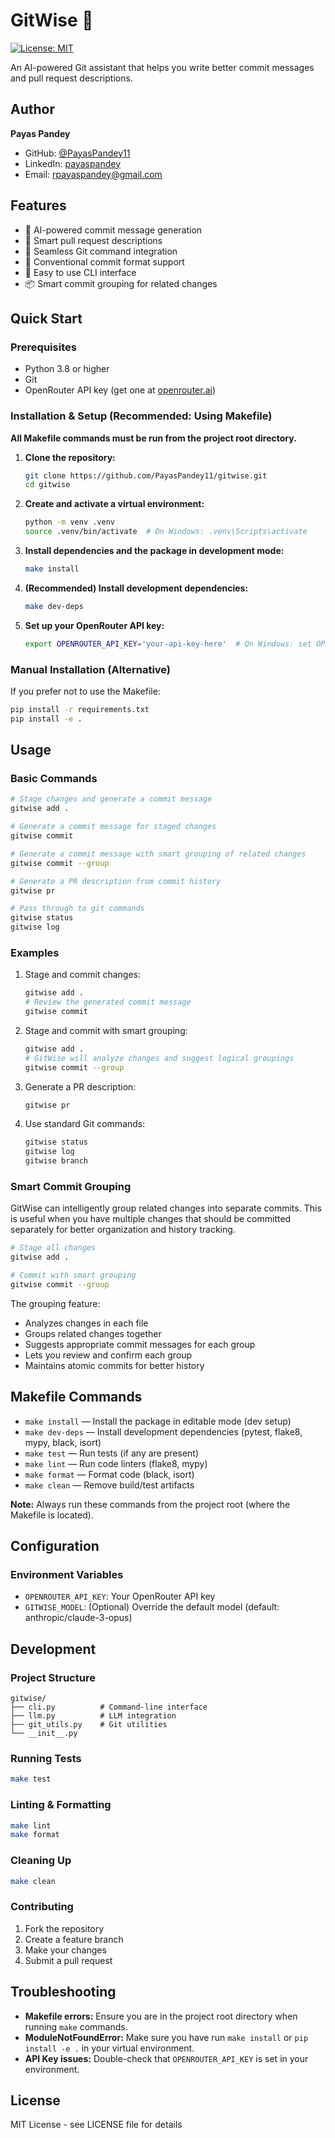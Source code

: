 # GitWise 🤖

[![License: MIT](https://img.shields.io/badge/License-MIT-yellow.svg)](https://opensource.org/licenses/MIT)

An AI-powered Git assistant that helps you write better commit messages and pull request descriptions.

## Author

**Payas Pandey**  
- GitHub: [@PayasPandey11](https://github.com/PayasPandey11)
- LinkedIn: [payaspandey](https://www.linkedin.com/in/payaspandey/)
- Email: rpayaspandey@gmail.com

## Features

- 🤖 AI-powered commit message generation
- 📝 Smart pull request descriptions
- 🔄 Seamless Git command integration
- 🎯 Conventional commit format support
- 🚀 Easy to use CLI interface
- 📦 Smart commit grouping for related changes

## Quick Start

### Prerequisites

- Python 3.8 or higher
- Git
- OpenRouter API key (get one at [openrouter.ai](https://openrouter.ai))

### Installation & Setup (Recommended: Using Makefile)

**All Makefile commands must be run from the project root directory.**

1. **Clone the repository:**
   ```bash
   git clone https://github.com/PayasPandey11/gitwise.git
   cd gitwise
   ```

2. **Create and activate a virtual environment:**
   ```bash
   python -m venv .venv
   source .venv/bin/activate  # On Windows: .venv\Scripts\activate
   ```

3. **Install dependencies and the package in development mode:**
   ```bash
   make install
   ```

4. **(Recommended) Install development dependencies:**
   ```bash
   make dev-deps
   ```

5. **Set up your OpenRouter API key:**
   ```bash
   export OPENROUTER_API_KEY='your-api-key-here'  # On Windows: set OPENROUTER_API_KEY=your-api-key-here
   ```

### Manual Installation (Alternative)

If you prefer not to use the Makefile:

```bash
pip install -r requirements.txt
pip install -e .
```

## Usage

### Basic Commands

```bash
# Stage changes and generate a commit message
gitwise add .

# Generate a commit message for staged changes
gitwise commit

# Generate a commit message with smart grouping of related changes
gitwise commit --group

# Generate a PR description from commit history
gitwise pr

# Pass through to git commands
gitwise status
gitwise log
```

### Examples

1. Stage and commit changes:
   ```bash
   gitwise add .
   # Review the generated commit message
   gitwise commit
   ```

2. Stage and commit with smart grouping:
   ```bash
   gitwise add .
   # GitWise will analyze changes and suggest logical groupings
   gitwise commit --group
   ```

3. Generate a PR description:
   ```bash
   gitwise pr
   ```

4. Use standard Git commands:
   ```bash
   gitwise status
   gitwise log
   gitwise branch
   ```

### Smart Commit Grouping

GitWise can intelligently group related changes into separate commits. This is useful when you have multiple changes that should be committed separately for better organization and history tracking.

```bash
# Stage all changes
gitwise add .

# Commit with smart grouping
gitwise commit --group
```

The grouping feature:
- Analyzes changes in each file
- Groups related changes together
- Suggests appropriate commit messages for each group
- Lets you review and confirm each group
- Maintains atomic commits for better history

## Makefile Commands

- `make install` — Install the package in editable mode (dev setup)
- `make dev-deps` — Install development dependencies (pytest, flake8, mypy, black, isort)
- `make test` — Run tests (if any are present)
- `make lint` — Run code linters (flake8, mypy)
- `make format` — Format code (black, isort)
- `make clean` — Remove build/test artifacts

**Note:** Always run these commands from the project root (where the Makefile is located).

## Configuration

### Environment Variables

- `OPENROUTER_API_KEY`: Your OpenRouter API key
- `GITWISE_MODEL`: (Optional) Override the default model (default: anthropic/claude-3-opus)

## Development

### Project Structure

```
gitwise/
├── cli.py          # Command-line interface
├── llm.py          # LLM integration
├── git_utils.py    # Git utilities
└── __init__.py
```

### Running Tests

```bash
make test
```

### Linting & Formatting

```bash
make lint
make format
```

### Cleaning Up

```bash
make clean
```

### Contributing

1. Fork the repository
2. Create a feature branch
3. Make your changes
4. Submit a pull request

## Troubleshooting

- **Makefile errors:** Ensure you are in the project root directory when running `make` commands.
- **ModuleNotFoundError:** Make sure you have run `make install` or `pip install -e .` in your virtual environment.
- **API Key issues:** Double-check that `OPENROUTER_API_KEY` is set in your environment.

## License

MIT License - see LICENSE file for details